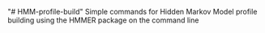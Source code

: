 "# HMM-profile-build" 
Simple commands for Hidden Markov Model profile building using the HMMER package on the command line

